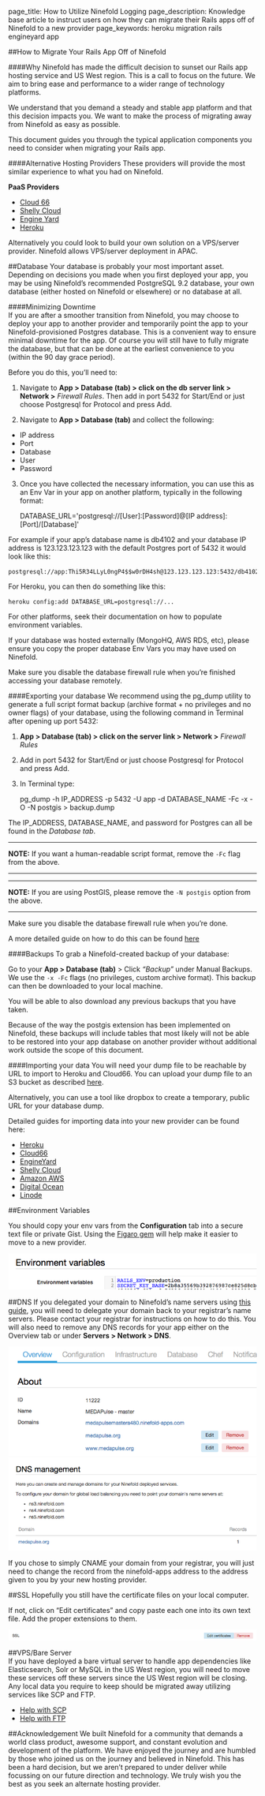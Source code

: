 page_title: How to Utilize Ninefold Logging
page_description: Knowledge base article to instruct users on how they can migrate their Rails apps off of Ninefold to a new provider
page_keywords: heroku migration rails engineyard app

##How to Migrate Your Rails App Off of Ninefold

####Why
Ninefold has made the difficult decision to sunset our Rails app hosting service and US West region. This is a call to focus on the future. We aim to bring ease and performance to a wider range of technology platforms.

We understand that you demand a steady and stable app platform and that this decision impacts you. We want to make the process of migrating away from Ninefold as easy as possible.

This document guides you through the typical application components you need to consider when migrating your Rails app.

####Alternative Hosting Providers
These providers will provide the most similar experience to what you had on Ninefold. 

__PaaS Providers__

* [Cloud 66](http://blog.cloud66.com/migrating-your-rails-apps-to-cloud-66/) 
* [Shelly Cloud](https://shellycloud.com/blog/2015/03/how-to-migrate-rails-application-from-ninefold)
* [Engine Yard](https://www.engineyard.com/trial/9fold-move-over)  
* [Heroku](https://www.heroku.com)  

Alternatively you could look to build your own solution on a VPS/server provider. Ninefold allows VPS/server deployment in APAC.

##Database 
Your database is probably your most important asset. Depending on decisions you made when you first deployed your app, you may be using Ninefold’s recommended PostgreSQL 9.2 database, your own database (either hosted on Ninefold or elsewhere) or no database at all.

####Minimizing Downtime  
If you are after a smoother transition from Ninefold, you may choose to deploy your app to another provider and temporarily point the app to your Ninefold-provisioned Postgres database. This is a convenient way to ensure minimal downtime for the app. Of course you will still have to fully migrate the database, but that can be done at the earliest convenience to you (within the 90 day grace period).

Before you do this, you’ll need to:

1) Navigate to __App > Database (tab) > click on the db server link > Network >__ _Firewall Rules_. Then add in port 5432 for Start/End or just choose Postgresql for Protocol and press Add.  

2) Navigate to __App > Database (tab)__ and collect the following:

* IP address      
* Port     
* Database    
* User      
* Password      

3) Once you have collected the necessary information, you can use this as an Env Var in your app on another platform, typically in the following format: 

    DATABASE_URL='postgresql://[User]:[Password]@[IP address]:[Port]/[Database]'

For example if your app’s database name is db4102 and your database IP address is 123.123.123.123 with the default Postgres port of 5432 it would look like this:

    postgresql://app:Thi5R34LLyL0ngP4$$w0rDH4sh@123.123.123.123:5432/db4102

For Heroku, you can then do something like this:

    heroku config:add DATABASE_URL=postgresql://...

For other platforms, seek their documentation on how to populate environment variables.

If your database was hosted externally (MongoHQ, AWS RDS, etc), please ensure you copy the proper database Env Vars you may have used on Ninefold. 

Make sure you disable the database firewall rule when you’re finished accessing your database remotely.

####Exporting your database
We recommend using the pg_dump utility to generate a full script format backup (archive format + no privileges and no owner flags) of your database, using the following command in Terminal after opening up port 5432:
 
1) __App > Database (tab) > click on the server link > Network >__ _Firewall Rules_  
2) Add in port 5432 for Start/End or just choose Postgresql for Protocol and press Add.  
3) In Terminal type:

    pg_dump -h IP_ADDRESS -p 5432 -U app -d DATABASE_NAME -Fc -x -O -N postgis > backup.dump

The IP_ADDRESS, DATABASE_NAME, and password for Postgres can all be found in the _Database tab_.

***
__NOTE:__ If you want a human-readable script format, remove the `-Fc` flag from the above.
***

***
__NOTE:__ If you are using PostGIS, please remove the `-N postgis` option from the above.
***

Make sure you disable the database firewall rule when you’re done.

A more detailed guide on how to do this can be found [here](http://help.ninefold.com/getstarted/exporting_and_importing_postgresql_data/)

####Backups
To grab a Ninefold-created backup of your database:

Go to your __App > Database (tab)__ > Click _“Backup”_ under Manual Backups.
We use the `-x -Fc` flags (no privileges, custom archive format). This backup can then be downloaded to your local machine.

You will be able to also download any previous backups that you have taken.

Because of the way the postgis extension has been implemented on Ninefold, these backups will include tables that most likely will not be able to be restored into your app database on another provider without additional work outside the scope of this document.

####Importing your data
You will need your dump file to be reachable by URL to import to Heroku and Cloud66.  You can upload your dump file to an S3 bucket as described [here](http://docs.aws.amazon.com/AmazonS3/latest/gsg/GetStartedWithS3.html).

Alternatively, you can use a tool like dropbox to create a temporary, public URL for your database dump.

Detailed guides for importing data into your new provider can be found here:

* [Heroku](https://devcenter.heroku.com/articles/heroku-postgres-import-export#import)  
* [Cloud66](http://community.cloud66.com/articles/migrate-from-heroku-to-cloud-66#data)  
* [EngineYard](https://support.cloud.engineyard.com/entries/20996676-Restore-or-Load-a-Database#topic2)  
* [Shelly Cloud](https://shellycloud.com/documentation/database_backups#import_database)
* [Amazon AWS](http://docs.aws.amazon.com/AmazonRDS/latest/UserGuide/PostgreSQL.Procedural.Importing.html)  
* [Digital Ocean](https://www.digitalocean.com/community/tutorials/scaling-ruby-on-rails-setting-up-a-dedicated-postgresql-server-part-3) 
* [Linode](https://www.linode.com/docs/databases/postgresql/)  

##Environment Variables

You should copy your env vars from the __Configuration__ tab into a secure text file or private Gist. Using the [Figaro gem](https://github.com/laserlemon/figaro) will help make it easier to move to a new provider.

![Env var](../../img/envvar.png)

##DNS
If you delegated your domain to Ninefold’s name servers using [this guide](http://help.ninefold.com/apps/dns_management_for_rails_apps/), you will need to delegate your domain back to your registrar’s name servers. Please contact your registrar for instructions on how to do this. You will also need to remove any DNS records for your app either on the Overview tab or under __Servers > Network > DNS__.

![DNS](../../img/DNS.png)
![Network DNS](../../img/networkdns.png)

If you chose to simply CNAME your domain from your registrar, you will just need to change the record from the ninefold-apps address to the address given to you by your new hosting provider. 

##SSL
Hopefully you still have the certificate files on your local computer.

If not, click on “Edit certificates” and copy paste each one into its own text file. Add the proper extensions to them. 

![SSL](../../img/ssl.png)

##VPS/Bare Server  
If you have deployed a bare virtual server to handle app dependencies like Elasticsearch, Solr or MySQL in the US West region, you will need to move these services off these servers since the US West region will be closing. Any local data you require to keep should be migrated away utilizing services like SCP and FTP.

* [Help with SCP](https://kb.iu.edu/d/agye)  
* [Help with FTP](http://www.krizna.com/ubuntu/setup-ftp-server-on-ubuntu-14-04-vsftpd/)  

##Acknowledgement 
We built Ninefold for a community that demands a world class product, awesome support, and constant evolution and development of the platform.  We have enjoyed the journey and are humbled by those who joined us on the journey and believed in Ninefold.  This has been a hard decision, but we aren’t prepared to under deliver while focussing on our future direction and technology.  We truly wish you the best as you seek an alternate hosting provider. 
